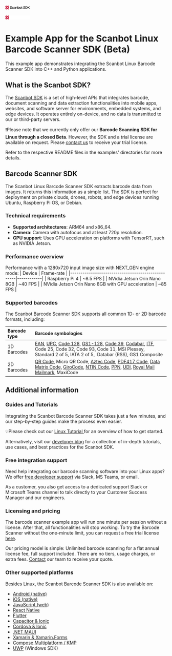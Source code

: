 <p align="left">
  <img src=".images/ScanbotSDKLogo.png#gh-light-mode-only" width="15%" />
</p>
<p align="left">
  <img src=".images/ScanbotSDKLogo_darkmode.png#gh-dark-mode-only" width="15%" />
</p>

# Example App for the Scanbot Linux Barcode Scanner SDK (Beta)

This example app demonstrates integrating the Scanbot Linux Barcode Scanner SDK into C++ and Python applications.

## What is the Scanbot SDK?

The [Scanbot SDK](https://scanbot.io/?utm_source=github.com&utm_medium=referral&utm_campaign=dev_sites) is a set of high-level APIs that integrates barcode, document scanning and data extraction functionalities into mobile apps, websites, and software server for environments, embedded systems, and edge devices. It operates entirely on-device, and no data is transmitted to our or third-party servers.

❗Please note that we currently only offer our **Barcode Scanning SDK for Linux through a closed Beta**. However, the SDK and a trial license are available on request. Please [contact us](mailto:beta@scanbot.io) to receive your trial license.

Refer to the respective README files in the examples' directories for more details.

## Barcode Scanner SDK

The Scanbot Linux Barcode Scanner SDK extracts barcode data from images. It returns this information as a simple list. The SDK is perfect for deployment on private clouds, drones, robots, and edge devices running Ubuntu, Raspberry Pi OS, or Debian.

### Technical requirements

* **Supported architectures**: ARM64 and x86_64.
* **Camera**: Camera with autofocus and at least 720p resolution.
* **GPU support**: Uses GPU acceleration on platforms with TensorRT, such as NVIDIA Jetson.

### Performance overview

Performance with a 1280x720 input image size with NEXT_GEN engine mode:
| Device                                            | Frame-rate |
|---------------------------------------------------|------------|
| Raspberry Pi 4                                    | ~8.5 FPS   |
| NVidia Jetson Orin Nano 8GB                       | ~40 FPS    |
| NVidia Jetson Orin Nano 8GB with GPU acceleration | ~85 FPS    |

### Supported barcodes

The Scanbot Barcode Scanner SDK supports all common 1D- or 2D barcode formats, including:

| Barcode type | Barcode symbologies                                                                                                                                                                                                                                                                                                                                                                                                                                                                                                                                                                                                                                                                                                                                                                                                                                                                                                                                                                                                                                                 |
|:-------------|:--------------------------------------------------------------------------------------------------------------------------------------------------------------------------------------------------------------------------------------------------------------------------------------------------------------------------------------------------------------------------------------------------------------------------------------------------------------------------------------------------------------------------------------------------------------------------------------------------------------------------------------------------------------------------------------------------------------------------------------------------------------------------------------------------------------------------------------------------------------------------------------------------------------------------------------------------------------------------------------------------------------------------------------------------------------------|
| 1D Barcodes  | [EAN](https://scanbot.io/barcode-scanner-sdk/ean/?utm_source=github.com&utm_medium=referral&utm_campaign=dev_sites), [UPC](https://scanbot.io/barcode-scanner-sdk/upc/?utm_source=github.com&utm_medium=referral&utm_campaign=dev_sites), [Code 128](https://scanbot.io/barcode-scanner-sdk/code-128/?utm_source=github.com&utm_medium=referral&utm_campaign=dev_sites), [GS1-128](https://scanbot.io/barcode-scanner-sdk/gs1-128/?utm_source=github.com&utm_medium=referral&utm_campaign=dev_sites), [Code 39](https://scanbot.io/barcode-scanner-sdk/code-39/?utm_source=github.com&utm_medium=referral&utm_campaign=dev_sites), [Codabar](https://scanbot.io/barcode-scanner-sdk/codabar/?utm_source=github.com&utm_medium=referral&utm_campaign=dev_sites), [ITF](https://scanbot.io/barcode-scanner-sdk/itf-code/?utm_source=github.com&utm_medium=referral&utm_campaign=dev_sites), Code 25, Code 32, Code 93, Code 11, MSI Plessey, Standard 2 of 5, IATA 2 of 5,  Databar (RSS), GS1 Composite                                                                                                                            |
| 2D Barcodes  | [QR Code](https://scanbot.io/glossary/qr-code/?utm_source=github.com&utm_medium=referral&utm_campaign=dev_sites), Micro QR Code, [Aztec Code](https://scanbot.io/barcode-scanner-sdk/aztec-code/?utm_source=github.com&utm_medium=referral&utm_campaign=dev_sites), [PDF417 Code](https://scanbot.io/barcode-scanner-sdk/pdf417/?utm_source=github.com&utm_medium=referral&utm_campaign=dev_sites), [Data Matrix Code,](https://scanbot.io/barcode-scanner-sdk/data-matrix/?utm_source=github.com&utm_medium=referral&utm_campaign=dev_sites) [GiroCode](https://scanbot.io/glossary/giro-code/?utm_source=github.com&utm_medium=referral&utm_campaign=dev_sites), [NTIN Code](https://scanbot.io/glossary/gtin/?utm_source=github.com&utm_medium=referral&utm_campaign=dev_sites), [PPN](https://scanbot.io/glossary/ppn/?utm_source=github.com&utm_medium=referral&utm_campaign=dev_sites), [UDI](https://scanbot.io/glossary/udi/?utm_source=github.com&utm_medium=referral&utm_campaign=dev_sites), [Royal Mail Mailmark](https://scanbot.io/barcode-scanner-sdk/royal-mail/?utm_source=github.com&utm_medium=referral&utm_campaign=dev_sites), MaxiCode |

## Additional information

### Guides and Tutorials

Integrating the Scanbot Barcode Scanner SDK takes just a few minutes, and our step-by-step guides make the process even easier. 

💡Please check out our [Linux Tutorial ](https://scanbot.io/techblog/c-plus-plus-barcode-scanner-raspberry-pi-tutorial/?utm_source=github.com&utm_medium=referral&utm_campaign=dev_sites)for an overview of how to get started.

Alternatively, visit our [developer blog](https://scanbot.io/techblog/?utm_source=github.com&utm_medium=referral&utm_campaign=dev_sites) for a collection of in-depth tutorials, use cases, and best practices for the Scanbot SDK.

### Free integration support

Need help integrating our barcode scanning software into your Linux apps? We offer [free developer support](https://docs.scanbot.io/support/?utm_source=github.com&utm_medium=referral&utm_campaign=dev_sites) via Slack, MS Teams, or email.

As a customer, you also get access to a dedicated support Slack or Microsoft Teams channel to talk directly to your Customer Success Manager and our engineers.

### Licensing and pricing

The barcode scanner example app will run one minute per session without a license. After that, all functionalities will stop working. To try the Barcode Scanner without the one-minute limit, you can request a free trial license [here](mailto:beta@scanbot.io).

Our pricing model is simple: Unlimited barcode scanning for a flat annual license fee, full support included. There are no tiers, usage charges, or extra fees. [Contact](https://scanbot.io/contact-sales/?utm_source=github.com&utm_medium=referral&utm_campaign=dev_sites) our team to receive your quote.

### Other supported platforms

Besides Linux, the Scanbot Barcode Scanner SDK is also available on:

* [Android (native)](https://github.com/doo/scanbot-barcode-scanner-sdk-example-android)
* [iOS (native)](https://github.com/doo/scanbot-barcode-scanner-sdk-example-ios)
* [JavaScript (web)](https://github.com/doo/scanbot-barcode-scanner-sdk-example-web)
* [React Native](https://github.com/doo/scanbot-barcode-scanner-sdk-example-react-native)
* [Flutter](https://github.com/doo/scanbot-barcode-scanner-sdk-example-flutter)
* [Capacitor & Ionic](https://github.com/doo/scanbot-barcode-scanner-sdk-example-capacitor-ionic)
* [Cordova & Ionic](https://github.com/doo/scanbot-barcode-scanner-sdk-example-cordova-ionic)
* [.NET MAUI](https://github.com/doo/scanbot-barcode-sdk-maui-example)
* [Xamarin & Xamarin.Forms](https://github.com/doo/scanbot-barcode-scanner-sdk-example-xamarin)
* [Compose Multiplatform / KMP](https://github.com/doo/scanbot-barcode-scanner-sdk-example-kmp)
* [UWP](https://github.com/doo/scanbot-barcode-scanner-sdk-example-windows) (Windows SDK)
